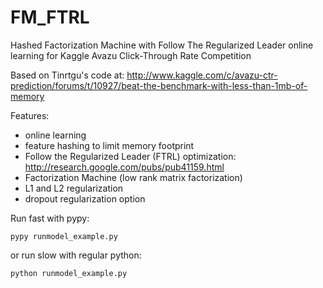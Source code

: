 # FM_FTRL
Hashed Factorization Machine with Follow The Regularized Leader online learning for Kaggle Avazu Click-Through Rate Competition

Based on Tinrtgu's code at: http://www.kaggle.com/c/avazu-ctr-prediction/forums/t/10927/beat-the-benchmark-with-less-than-1mb-of-memory



Features:
- online learning
- feature hashing to limit memory footprint
- Follow the Regularized Leader (FTRL) optimization: http://research.google.com/pubs/pub41159.html
- Factorization Machine (low rank matrix factorization)
- L1 and L2 regularization
- dropout regularization option


Run fast with pypy:

    pypy runmodel_example.py


or run slow with regular python:

    python runmodel_example.py

